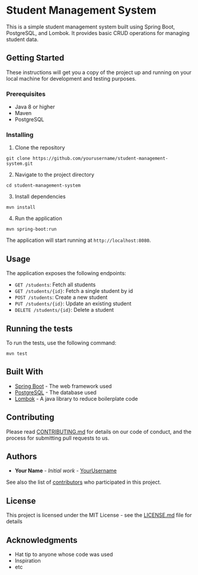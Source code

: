 # Student Management System

This is a simple student management system built using Spring Boot, PostgreSQL, and Lombok. It provides basic CRUD operations for managing student data.

## Getting Started

These instructions will get you a copy of the project up and running on your local machine for development and testing purposes.

### Prerequisites

- Java 8 or higher
- Maven
- PostgreSQL

### Installing

1. Clone the repository
```
git clone https://github.com/yourusername/student-management-system.git
```
2. Navigate to the project directory
```
cd student-management-system
```
3. Install dependencies
```
mvn install
```
4. Run the application
```
mvn spring-boot:run
```
The application will start running at `http://localhost:8080`.

## Usage

The application exposes the following endpoints:

- `GET /students`: Fetch all students
- `GET /students/{id}`: Fetch a single student by id
- `POST /students`: Create a new student
- `PUT /students/{id}`: Update an existing student
- `DELETE /students/{id}`: Delete a student

## Running the tests

To run the tests, use the following command:

```
mvn test
```

## Built With

- [Spring Boot](https://spring.io/projects/spring-boot) - The web framework used
- [PostgreSQL](https://www.postgresql.org/) - The database used
- [Lombok](https://projectlombok.org/) - A java library to reduce boilerplate code

## Contributing

Please read [CONTRIBUTING.md](https://gist.github.com/yourusername/your-repo/CONTRIBUTING.md) for details on our code of conduct, and the process for submitting pull requests to us.

## Authors

- **Your Name** - *Initial work* - [YourUsername](https://github.com/yourusername)

See also the list of [contributors](https://github.com/yourusername/your-repo/contributors) who participated in this project.

## License

This project is licensed under the MIT License - see the [LICENSE.md](LICENSE.md) file for details

## Acknowledgments

- Hat tip to anyone whose code was used
- Inspiration
- etc